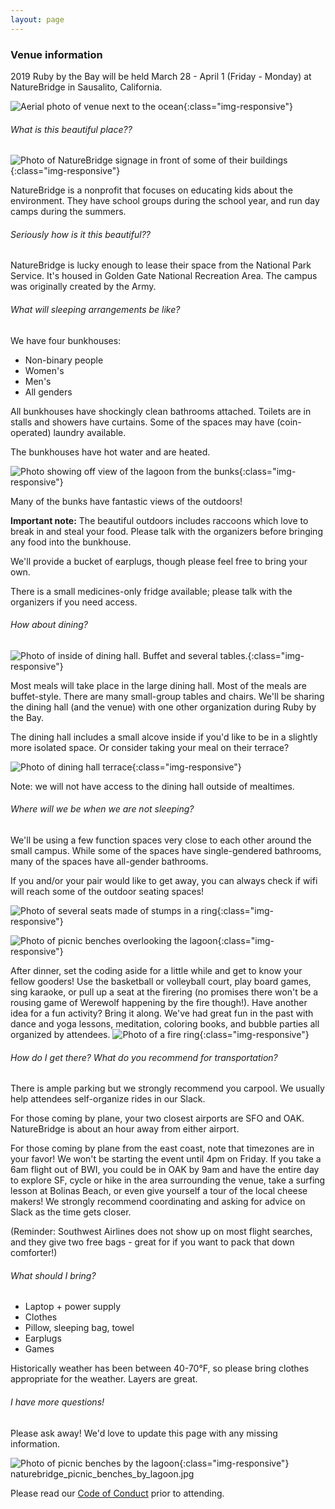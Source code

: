 ```yaml
---
layout: page
---
```


### Venue information

2019 Ruby by the Bay will be held March 28 - April 1 (Friday - Monday) at NatureBridge in Sausalito, California.

![Aerial photo of venue next to the ocean](/images/naturebridge_from_above.jpg "Aerial photo of venue next to the ocean"){:class="img-responsive"}

###### What is this beautiful place??

![Photo of NatureBridge signage in front of some of their buildings](/images/naturebridge_sign.jpg "Photo of NatureBridge signage in front of some of their buildings"){:class="img-responsive"}

NatureBridge is a nonprofit that focuses on educating kids about the environment. They have school groups during the school year, and run day camps during the summers.

###### Seriously how is it this beautiful??

NatureBridge is lucky enough to lease their space from the National Park Service. It's housed in Golden Gate National Recreation Area. The campus was originally created by the Army.

###### What will sleeping arrangements be like?

We have four bunkhouses:

- Non-binary people
- Women's
- Men's
- All genders

All bunkhouses have shockingly clean bathrooms attached. Toilets are in stalls and showers have curtains. Some of the spaces may have (coin-operated) laundry available.

The bunkhouses have hot water and are heated.

![Photo showing off view of the lagoon from the bunks](/images/naturebridge_bunks_and_view.jpg "Photo showing off view of the lagoon from the bunks"){:class="img-responsive"}

Many of the bunks have fantastic views of the outdoors!

**Important note:** The beautiful outdoors includes raccoons which love to break in and steal your food. Please talk with the organizers before bringing any food into the bunkhouse.

We'll provide a bucket of earplugs, though please feel free to bring your own.

There is a small medicines-only fridge available; please talk with the organizers if you need access.

###### How about dining?

![Photo of inside of dining hall. Buffet and several tables.](/images/naturebridge_dining_hall.jpg "Photo of inside of dining hall. Buffet and several tables."){:class="img-responsive"}

Most meals will take place in the large dining hall. Most of the meals are buffet-style. There are many small-group tables and chairs. We'll be sharing the dining hall (and the venue) with one other organization during Ruby by the Bay.

The dining hall includes a small alcove inside if you'd like to be in a slightly more isolated space. Or consider taking your meal on their terrace?

![Photo of dining hall terrace](/images/naturebridge_dining_terrace.jpg "Photo of dining hall terrace"){:class="img-responsive"}

Note: we will not have access to the dining hall outside of mealtimes.

###### Where will we be when we are not sleeping?

We'll be using a few function spaces very close to each other around the small campus. While some of the spaces have single-gendered bathrooms, many of the spaces have all-gender bathrooms.

If you and/or your pair would like to get away, you can always check if wifi will reach some of the outdoor seating spaces!

![Photo of several seats made of stumps in a ring](/images/naturebridge_stump_circle.jpg "Photo of several seats made of stumps in a ring"){:class="img-responsive"}

![Photo of picnic benches overlooking the lagoon](/images/naturebridge_picnic_benches_above_lagoon.jpg "Photo of picnic benches overlooking the lagoon"){:class="img-responsive"}

After dinner, set the coding aside for a little while and get to know your fellow gooders! Use the basketball or volleyball court, play board games, sing karaoke, or pull up a seat at the firering (no promises there won't be a rousing game of Werewolf happening by the fire though!). Have another idea for a fun activity? Bring it along. We've had great fun in the past with dance and yoga lessons, meditation, coloring books, and bubble parties all organized by attendees.
![Photo of a fire ring](/images/naturebridge_firering.jpg "Photo of a fire ring"){:class="img-responsive"}

###### How do I get there? What do you recommend for transportation?

There is ample parking but we strongly recommend you carpool. We usually help attendees self-organize rides in our Slack.

For those coming by plane, your two closest airports are SFO and OAK. NatureBridge is about an hour away from either airport.

For those coming by plane from the east coast, note that timezones are in your favor! We won't be starting the event until 4pm on Friday. If you take a 6am flight out of BWI, you could be in OAK by 9am and have the entire day to explore SF, cycle or hike in the area surrounding the venue, take a surfing lesson at Bolinas Beach, or even give yourself a tour of the local cheese makers! We strongly recommend coordinating and asking for advice on Slack as the time gets closer.

(Reminder: Southwest Airlines does not show up on most flight searches, and they give two free bags - great for if you want to pack that down comforter!)

###### What should I bring?

- Laptop + power supply
- Clothes
- Pillow, sleeping bag, towel
- Earplugs
- Games

Historically weather has been between 40-70°F, so please bring clothes appropriate for the weather. Layers are great.

###### I have more questions!

Please ask away! We'd love to update this page with any missing information.

![Photo of picnic benches by the lagoon](/images/naturebridge_picnic_benches_above_lagoon.jpg "Photo of picnic benches by the lagoon"){:class="img-responsive"}
naturebridge_picnic_benches_by_lagoon.jpg

Please read our [Code of Conduct](/coc.html) prior to attending.
